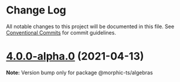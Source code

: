 # Change Log

All notable changes to this project will be documented in this file.
See [Conventional Commits](https://conventionalcommits.org) for commit guidelines.

# [4.0.0-alpha.0](https://github.com/sledorze/morphic-ts/compare/@morphic-ts/algebras@3.0.0...@morphic-ts/algebras@4.0.0-alpha.0) (2021-04-13)

**Note:** Version bump only for package @morphic-ts/algebras
